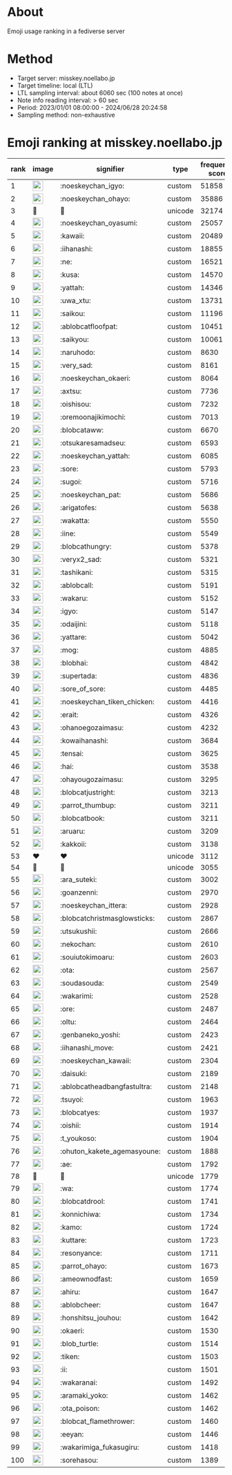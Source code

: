 # About
Emoji usage ranking in a fediverse server

# Method
- Target server: misskey.noellabo.jp
- Target timeline: local (LTL)
- LTL sampling interval: about 6060 sec (100 notes at once)
- Note info reading interval: > 60 sec
- Period: 2023/01/01 08:00:00 - 2024/06/28 20:24:58 
- Sampling method: non-exhaustive

# Emoji ranking at misskey.noellabo.jp

|rank|image|signifier|type|frequency score|
|----|----|----|----|----|
|1|<img height="24" src="https://misskey.noellabo.jp/emoji/noeskeychan_igyo.webp">|:noeskeychan_igyo:|custom|51858|
|2|<img height="24" src="https://misskey.noellabo.jp/emoji/noeskeychan_ohayo.webp">|:noeskeychan_ohayo:|custom|35886|
|3|🎉|🎉|unicode|32174|
|4|<img height="24" src="https://misskey.noellabo.jp/emoji/noeskeychan_oyasumi.webp">|:noeskeychan_oyasumi:|custom|25057|
|5|<img height="24" src="https://misskey.noellabo.jp/emoji/kawaii.webp">|:kawaii:|custom|20489|
|6|<img height="24" src="https://misskey.noellabo.jp/emoji/iihanashi.webp">|:iihanashi:|custom|18855|
|7|<img height="24" src="https://misskey.noellabo.jp/emoji/ne.webp">|:ne:|custom|16521|
|8|<img height="24" src="https://misskey.noellabo.jp/emoji/kusa.webp">|:kusa:|custom|14570|
|9|<img height="24" src="https://misskey.noellabo.jp/emoji/yattah.webp">|:yattah:|custom|14346|
|10|<img height="24" src="https://misskey.noellabo.jp/emoji/uwa_xtu.webp">|:uwa_xtu:|custom|13731|
|11|<img height="24" src="https://misskey.noellabo.jp/emoji/saikou.webp">|:saikou:|custom|11196|
|12|<img height="24" src="https://misskey.noellabo.jp/emoji/ablobcatfloofpat.webp">|:ablobcatfloofpat:|custom|10451|
|13|<img height="24" src="https://misskey.noellabo.jp/emoji/saikyou.webp">|:saikyou:|custom|10061|
|14|<img height="24" src="https://misskey.noellabo.jp/emoji/naruhodo.webp">|:naruhodo:|custom|8630|
|15|<img height="24" src="https://misskey.noellabo.jp/emoji/very_sad.webp">|:very_sad:|custom|8161|
|16|<img height="24" src="https://misskey.noellabo.jp/emoji/noeskeychan_okaeri.webp">|:noeskeychan_okaeri:|custom|8064|
|17|<img height="24" src="https://misskey.noellabo.jp/emoji/axtsu.webp">|:axtsu:|custom|7736|
|18|<img height="24" src="https://misskey.noellabo.jp/emoji/oishisou.webp">|:oishisou:|custom|7232|
|19|<img height="24" src="https://misskey.noellabo.jp/emoji/oremoonajikimochi.webp">|:oremoonajikimochi:|custom|7013|
|20|<img height="24" src="https://misskey.noellabo.jp/emoji/blobcataww.webp">|:blobcataww:|custom|6670|
|21|<img height="24" src="https://misskey.noellabo.jp/emoji/otsukaresamadseu.webp">|:otsukaresamadseu:|custom|6593|
|22|<img height="24" src="https://misskey.noellabo.jp/emoji/noeskeychan_yattah.webp">|:noeskeychan_yattah:|custom|6085|
|23|<img height="24" src="https://misskey.noellabo.jp/emoji/sore.webp">|:sore:|custom|5793|
|24|<img height="24" src="https://misskey.noellabo.jp/emoji/sugoi.webp">|:sugoi:|custom|5716|
|25|<img height="24" src="https://misskey.noellabo.jp/emoji/noeskeychan_pat.webp">|:noeskeychan_pat:|custom|5686|
|26|<img height="24" src="https://misskey.noellabo.jp/emoji/arigatofes.webp">|:arigatofes:|custom|5638|
|27|<img height="24" src="https://misskey.noellabo.jp/emoji/wakatta.webp">|:wakatta:|custom|5550|
|28|<img height="24" src="https://misskey.noellabo.jp/emoji/iine.webp">|:iine:|custom|5549|
|29|<img height="24" src="https://misskey.noellabo.jp/emoji/blobcathungry.webp">|:blobcathungry:|custom|5378|
|30|<img height="24" src="https://misskey.noellabo.jp/emoji/veryx2_sad.webp">|:veryx2_sad:|custom|5321|
|31|<img height="24" src="https://misskey.noellabo.jp/emoji/tashikani.webp">|:tashikani:|custom|5315|
|32|<img height="24" src="https://misskey.noellabo.jp/emoji/ablobcall.webp">|:ablobcall:|custom|5191|
|33|<img height="24" src="https://misskey.noellabo.jp/emoji/wakaru.webp">|:wakaru:|custom|5152|
|34|<img height="24" src="https://misskey.noellabo.jp/emoji/igyo.webp">|:igyo:|custom|5147|
|35|<img height="24" src="https://misskey.noellabo.jp/emoji/odaijini.webp">|:odaijini:|custom|5118|
|36|<img height="24" src="https://misskey.noellabo.jp/emoji/yattare.webp">|:yattare:|custom|5042|
|37|<img height="24" src="https://misskey.noellabo.jp/emoji/mog.webp">|:mog:|custom|4885|
|38|<img height="24" src="https://misskey.noellabo.jp/emoji/blobhai.webp">|:blobhai:|custom|4842|
|39|<img height="24" src="https://misskey.noellabo.jp/emoji/supertada.webp">|:supertada:|custom|4836|
|40|<img height="24" src="https://misskey.noellabo.jp/emoji/sore_of_sore.webp">|:sore_of_sore:|custom|4485|
|41|<img height="24" src="https://misskey.noellabo.jp/emoji/noeskeychan_tiken_chicken.webp">|:noeskeychan_tiken_chicken:|custom|4416|
|42|<img height="24" src="https://misskey.noellabo.jp/emoji/erait.webp">|:erait:|custom|4326|
|43|<img height="24" src="https://misskey.noellabo.jp/emoji/ohanoegozaimasu.webp">|:ohanoegozaimasu:|custom|4232|
|44|<img height="24" src="https://misskey.noellabo.jp/emoji/kowaihanashi.webp">|:kowaihanashi:|custom|3684|
|45|<img height="24" src="https://misskey.noellabo.jp/emoji/tensai.webp">|:tensai:|custom|3625|
|46|<img height="24" src="https://misskey.noellabo.jp/emoji/hai.webp">|:hai:|custom|3538|
|47|<img height="24" src="https://misskey.noellabo.jp/emoji/ohayougozaimasu.webp">|:ohayougozaimasu:|custom|3295|
|48|<img height="24" src="https://misskey.noellabo.jp/emoji/blobcatjustright.webp">|:blobcatjustright:|custom|3213|
|49|<img height="24" src="https://misskey.noellabo.jp/emoji/parrot_thumbup.webp">|:parrot_thumbup:|custom|3211|
|50|<img height="24" src="https://misskey.noellabo.jp/emoji/blobcatbook.webp">|:blobcatbook:|custom|3211|
|51|<img height="24" src="https://misskey.noellabo.jp/emoji/aruaru.webp">|:aruaru:|custom|3209|
|52|<img height="24" src="https://misskey.noellabo.jp/emoji/kakkoii.webp">|:kakkoii:|custom|3138|
|53|❤|❤|unicode|3112|
|54|🍗|🍗|unicode|3055|
|55|<img height="24" src="https://misskey.noellabo.jp/emoji/ara_suteki.webp">|:ara_suteki:|custom|3002|
|56|<img height="24" src="https://misskey.noellabo.jp/emoji/goanzenni.webp">|:goanzenni:|custom|2970|
|57|<img height="24" src="https://misskey.noellabo.jp/emoji/noeskeychan_ittera.webp">|:noeskeychan_ittera:|custom|2928|
|58|<img height="24" src="https://misskey.noellabo.jp/emoji/blobcatchristmasglowsticks.webp">|:blobcatchristmasglowsticks:|custom|2867|
|59|<img height="24" src="https://misskey.noellabo.jp/emoji/utsukushii.webp">|:utsukushii:|custom|2666|
|60|<img height="24" src="https://misskey.noellabo.jp/emoji/nekochan.webp">|:nekochan:|custom|2610|
|61|<img height="24" src="https://misskey.noellabo.jp/emoji/souiutokimoaru.webp">|:souiutokimoaru:|custom|2603|
|62|<img height="24" src="https://misskey.noellabo.jp/emoji/ota.webp">|:ota:|custom|2567|
|63|<img height="24" src="https://misskey.noellabo.jp/emoji/soudasouda.webp">|:soudasouda:|custom|2549|
|64|<img height="24" src="https://misskey.noellabo.jp/emoji/wakarimi.webp">|:wakarimi:|custom|2528|
|65|<img height="24" src="https://misskey.noellabo.jp/emoji/ore.webp">|:ore:|custom|2487|
|66|<img height="24" src="https://misskey.noellabo.jp/emoji/oltu.webp">|:oltu:|custom|2464|
|67|<img height="24" src="https://misskey.noellabo.jp/emoji/genbaneko_yoshi.webp">|:genbaneko_yoshi:|custom|2423|
|68|<img height="24" src="https://misskey.noellabo.jp/emoji/iihanashi_move.webp">|:iihanashi_move:|custom|2421|
|69|<img height="24" src="https://misskey.noellabo.jp/emoji/noeskeychan_kawaii.webp">|:noeskeychan_kawaii:|custom|2304|
|70|<img height="24" src="https://misskey.noellabo.jp/emoji/daisuki.webp">|:daisuki:|custom|2189|
|71|<img height="24" src="https://misskey.noellabo.jp/emoji/ablobcatheadbangfastultra.webp">|:ablobcatheadbangfastultra:|custom|2148|
|72|<img height="24" src="https://misskey.noellabo.jp/emoji/tsuyoi.webp">|:tsuyoi:|custom|1963|
|73|<img height="24" src="https://misskey.noellabo.jp/emoji/blobcatyes.webp">|:blobcatyes:|custom|1937|
|74|<img height="24" src="https://misskey.noellabo.jp/emoji/oishii.webp">|:oishii:|custom|1914|
|75|<img height="24" src="https://misskey.noellabo.jp/emoji/t_youkoso.webp">|:t_youkoso:|custom|1904|
|76|<img height="24" src="https://misskey.noellabo.jp/emoji/ohuton_kakete_agemasyoune.webp">|:ohuton_kakete_agemasyoune:|custom|1888|
|77|<img height="24" src="https://misskey.noellabo.jp/emoji/ae.webp">|:ae:|custom|1792|
|78|👀|👀|unicode|1779|
|79|<img height="24" src="https://misskey.noellabo.jp/emoji/wa.webp">|:wa:|custom|1774|
|80|<img height="24" src="https://misskey.noellabo.jp/emoji/blobcatdrool.webp">|:blobcatdrool:|custom|1741|
|81|<img height="24" src="https://misskey.noellabo.jp/emoji/konnichiwa.webp">|:konnichiwa:|custom|1734|
|82|<img height="24" src="https://misskey.noellabo.jp/emoji/kamo.webp">|:kamo:|custom|1724|
|83|<img height="24" src="https://misskey.noellabo.jp/emoji/kuttare.webp">|:kuttare:|custom|1723|
|84|<img height="24" src="https://misskey.noellabo.jp/emoji/resonyance.webp">|:resonyance:|custom|1711|
|85|<img height="24" src="https://misskey.noellabo.jp/emoji/parrot_ohayo.webp">|:parrot_ohayo:|custom|1673|
|86|<img height="24" src="https://misskey.noellabo.jp/emoji/ameownodfast.webp">|:ameownodfast:|custom|1659|
|87|<img height="24" src="https://misskey.noellabo.jp/emoji/ahiru.webp">|:ahiru:|custom|1647|
|88|<img height="24" src="https://misskey.noellabo.jp/emoji/ablobcheer.webp">|:ablobcheer:|custom|1647|
|89|<img height="24" src="https://misskey.noellabo.jp/emoji/honshitsu_jouhou.webp">|:honshitsu_jouhou:|custom|1642|
|90|<img height="24" src="https://misskey.noellabo.jp/emoji/okaeri.webp">|:okaeri:|custom|1530|
|91|<img height="24" src="https://misskey.noellabo.jp/emoji/blob_turtle.webp">|:blob_turtle:|custom|1514|
|92|<img height="24" src="https://misskey.noellabo.jp/emoji/tiken.webp">|:tiken:|custom|1503|
|93|<img height="24" src="https://misskey.noellabo.jp/emoji/ii.webp">|:ii:|custom|1501|
|94|<img height="24" src="https://misskey.noellabo.jp/emoji/wakaranai.webp">|:wakaranai:|custom|1492|
|95|<img height="24" src="https://misskey.noellabo.jp/emoji/aramaki_yoko.webp">|:aramaki_yoko:|custom|1462|
|96|<img height="24" src="https://misskey.noellabo.jp/emoji/ota_poison.webp">|:ota_poison:|custom|1462|
|97|<img height="24" src="https://misskey.noellabo.jp/emoji/blobcat_flamethrower.webp">|:blobcat_flamethrower:|custom|1460|
|98|<img height="24" src="https://misskey.noellabo.jp/emoji/eeyan.webp">|:eeyan:|custom|1446|
|99|<img height="24" src="https://misskey.noellabo.jp/emoji/wakarimiga_fukasugiru.webp">|:wakarimiga_fukasugiru:|custom|1418|
|100|<img height="24" src="https://misskey.noellabo.jp/emoji/sorehasou.webp">|:sorehasou:|custom|1389|
